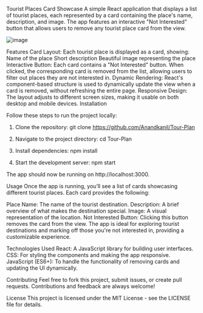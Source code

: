 Tourist Places Card Showcase
A simple React application that displays a list of tourist places, each represented by a card containing the place's name, description, and image. The app features an interactive "Not Interested" button that allows users to remove any tourist place card from the view.

![image](https://github.com/user-attachments/assets/e78d51b8-91ea-4763-a4eb-e41b4c8cbc87)

Features
Card Layout: Each tourist place is displayed as a card, showing:
Name of the place
Short description
Beautiful image representing the place
Interactive Button: Each card contains a "Not Interested" button. When clicked, the corresponding card is removed from the list, allowing users to filter out places they are not interested in.
Dynamic Rendering: React's component-based structure is used to dynamically update the view when a card is removed, without refreshing the entire page.
Responsive Design: The layout adjusts to different screen sizes, making it usable on both desktop and mobile devices.
Installation



Follow these steps to run the project locally:

1. Clone the repository:
git clone https://github.com/Anandkanil/Tour-Plan

3. Navigate to the project directory:
cd Tour-Plan

3. Install dependencies:
npm install

4. Start the development server:
npm start

The app should now be running on http://localhost:3000.

Usage
Once the app is running, you’ll see a list of cards showcasing different tourist places. Each card provides the following:

Place Name: The name of the tourist destination.
Description: A brief overview of what makes the destination special.
Image: A visual representation of the location.
Not Interested Button: Clicking this button removes the card from the view.
The app is ideal for exploring tourist destinations and marking off those you're not interested in, providing a customizable experience.

Technologies Used
React: A JavaScript library for building user interfaces.
CSS: For styling the components and making the app responsive.
JavaScript (ES6+): To handle the functionality of removing cards and updating the UI dynamically.


Contributing
Feel free to fork this project, submit issues, or create pull requests. Contributions and feedback are always welcome!

License
This project is licensed under the MIT License - see the LICENSE file for details.


